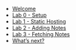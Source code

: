 - [Welcome](/)
- [Lab 0 - Setup](/setup)
- [Lab 1 - Static Hosting](/static-hosting)
- [Lab 2 - Adding Notes](/adding-notes)
- [Lab 3 - Fetching Notes](/fetching-notes)
- [What’s next?](/next)

<!-- 
- [Welcome](/)
- [Lab 0 - Setup](/setup)
- [Lab 1 - RESTful HTTP API](/http-api)
- [Lab 2 - Static Hosting](/static-hosting)
- [What’s next?](/next) -->